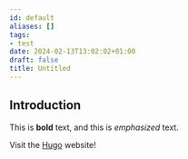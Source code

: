 ```yaml
---
id: default
aliases: []
tags:
- test
date: 2024-02-13T13:02:02+01:00
draft: false
title: Untitled
---
```


## Introduction

This is **bold** text, and this is *emphasized* text.

Visit the [Hugo](https://gohugo.io) website!
